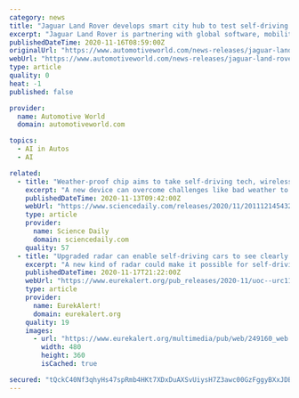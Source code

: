 ```yaml
---
category: news
title: "Jaguar Land Rover develops smart city hub to test self-driving vehicle technology"
excerpt: "Jaguar Land Rover is partnering with global software, mobility and telecoms companies to create a smart city hub that will allow real-world testing of connected technology where self-driving vehicles share the streets with cars,"
publishedDateTime: 2020-11-16T08:59:00Z
originalUrl: "https://www.automotiveworld.com/news-releases/jaguar-land-rover-develops-smart-city-hub-to-test-self-driving-vehicle-technology/"
webUrl: "https://www.automotiveworld.com/news-releases/jaguar-land-rover-develops-smart-city-hub-to-test-self-driving-vehicle-technology/"
type: article
quality: 0
heat: -1
published: false

provider:
  name: Automotive World
  domain: automotiveworld.com

topics:
  - AI in Autos
  - AI

related:
  - title: "Weather-proof chip aims to take self-driving tech, wireless communications to next level"
    excerpt: "A new device can overcome challenges like bad weather to deliver more secure, reliable communications. This could aid military communications in challenging areas, improve the ability of self-driving cars to see the environment around them and speed up wireless data for potential 6G networks."
    publishedDateTime: 2020-11-13T09:42:00Z
    webUrl: "https://www.sciencedaily.com/releases/2020/11/201112145432.htm"
    type: article
    provider:
      name: Science Daily
      domain: sciencedaily.com
    quality: 57
  - title: "Upgraded radar can enable self-driving cars to see clearly no matter the weather"
    excerpt: "A new kind of radar could make it possible for self-driving cars to navigate safely in bad weather. Electrical engineers at the University of California San Diego developed a clever way to improve the imaging capability of existing radar sensors so that they accurately predict the shape and size of objects in the scene."
    publishedDateTime: 2020-11-17T21:22:00Z
    webUrl: "https://www.eurekalert.org/pub_releases/2020-11/uoc--urc111720.php"
    type: article
    provider:
      name: EurekAlert!
      domain: eurekalert.org
    quality: 19
    images:
      - url: "https://www.eurekalert.org/multimedia/pub/web/249160_web.jpg"
        width: 480
        height: 360
        isCached: true

secured: "tQckC40Nf3qhyHs47spRmb4HKt7XDxDuAXSvUiysH7Z3awc00GzFggyBXxJDBiOMCyvVjxEPtikE7/5Kce05EzU7PZw9H9tzbm4HCfHmNc6WGipTqjeVw10LkJlsMinpiFZUGJQG8bPSFk8/diep4xfmFdBITPjzvDt9e9fVep+0ZhBlt5OHQwx4bj3d4A2ilzjxFfKHSno9KwaHO7SEiuYopCmfw+ssxbApiLi7pnQQNuRGsCZQn1cH+8dQekGSKKGFCTiYA9KwICoK1a1agqS1xj/i22SuCdcjic8QARmGYVFLqDUtYagybZg6p6/CaiFA+0eJL7cnfFj8n17+wdhl8uN5nsM85zPRUR/OZI4=;D828Hhhh16zDl+SkBl1T9g=="
---
```


